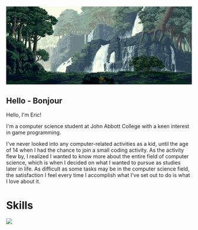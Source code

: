 <p align="center">
  <img src="./images/Banner.gif" alt="Image Description" width="1200">
</p>

## Hello - Bonjour

<p>Hello, I'm Eric!</p>  
<p>I'm a computer science student at John Abbott College with a keen interest in game programming.</p>  
<p>I've never looked into any computer-related activities as a kid, until the age of 14 when I had the chance to join a small coding activity. As the activity flew by, I realized I wanted to know more about the entire field of computer science, which is when I decided on what I wanted to pursue as studies later in life. As difficult as some tasks may be in the computer science field, the satisfaction I feel every time I accomplish what I've set out to do is what I love about it.</p>

# Skills


<img src="https://github-readme-stats.vercel.app/api/top-langs?username=EricSTOIAN&layout=compact&langs_count=6&card_width=320" />
